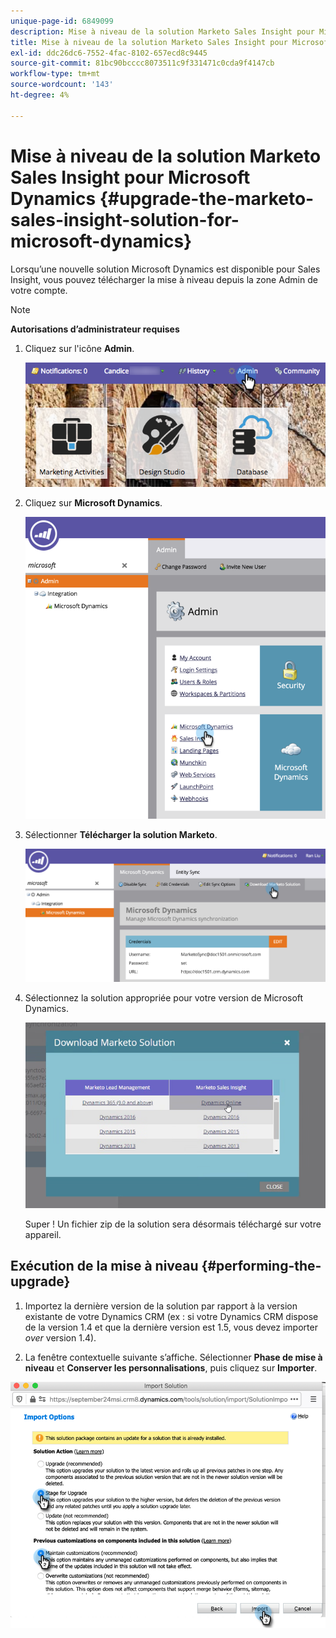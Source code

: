```yaml
---
unique-page-id: 6849099
description: Mise à niveau de la solution Marketo Sales Insight pour Microsoft Dynamics - Documentation Marketo - Documentation du produit
title: Mise à niveau de la solution Marketo Sales Insight pour Microsoft Dynamics
exl-id: ddc26dc6-7552-4fac-8102-657ecd8c9445
source-git-commit: 81bc90bcccc8073511c9f331471c0cda9f4147cb
workflow-type: tm+mt
source-wordcount: '143'
ht-degree: 4%

---
```


# Mise à niveau de la solution Marketo Sales Insight pour Microsoft Dynamics {#upgrade-the-marketo-sales-insight-solution-for-microsoft-dynamics}

Lorsqu’une nouvelle solution Microsoft Dynamics est disponible pour Sales Insight, vous pouvez télécharger la mise à niveau depuis la zone Admin de votre compte.

>[!NOTE]
>
>**Autorisations d’administrateur requises**

1. Cliquez sur l&#39;icône **Admin**.

   ![](assets/upgrade-the-marketo-sales-insight-solution-for-microsoft-dynamics-1.png)

1. Cliquez sur **Microsoft Dynamics**.

   ![](assets/upgrade-the-marketo-sales-insight-solution-for-microsoft-dynamics-2.png)

1. Sélectionner **Télécharger la solution Marketo**.

   ![](assets/upgrade-the-marketo-sales-insight-solution-for-microsoft-dynamics-3.png)

1. Sélectionnez la solution appropriée pour votre version de Microsoft Dynamics.

   ![](assets/upgrade-the-marketo-sales-insight-solution-for-microsoft-dynamics-4.png)

   Super ! Un fichier zip de la solution sera désormais téléchargé sur votre appareil.

## Exécution de la mise à niveau {#performing-the-upgrade}

1. Importez la dernière version de la solution par rapport à la version existante de votre Dynamics CRM (ex : si votre Dynamics CRM dispose de la version 1.4 et que la dernière version est 1.5, vous devez importer _over_ version 1.4).

2. La fenêtre contextuelle suivante s’affiche. Sélectionner **Phase de mise à niveau** et **Conserver les personnalisations**, puis cliquez sur **Importer**.

![](assets/upgrade-the-marketo-sales-insight-solution-for-microsoft-dynamics-5.png)
